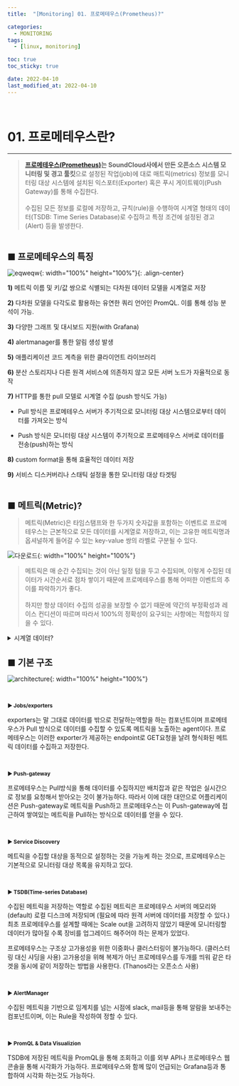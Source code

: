 ```yaml
---
title:  "[Monitoring] 01. 프로메테우스(Prometheus)?" 

categories:
  - MONITORING
tags:
  - [linux, monitoring]

toc: true
toc_sticky: true

date: 2022-04-10
last_modified_at: 2022-04-10
---
```

<br>

# 01. 프로메테우스란?
---

<style>
table {
    font-size: 12pt;
}
table th:first-of-type {
    width: 5%;
}
table th:nth-of-type(2) {
    width: 15%;
}
table th:nth-of-type(3) {
    width: 50%;
}
table th:nth-of-type(4) {
    width: 30%;
}
big {
    font-size: 15pt;
}
</style>

> **[프로메테우스(Prometheus)](https://prometheus.io)는 SoundCloud사에서 만든 오픈소스 시스템 모니터링 및 경고 툴킷**으로 설정된 작업(job)에 대로 매트릭(metrics) 정보를 모니터링 대상 시스템에 설치된 익스포터(Exporter) 혹은 푸시 게이트웨이(Push Gateway)를 통해 수집한다. <br><br> 수집된 모든 정보를 로컬에 저장하고, 규칙(rule)을 수행하여 시계열 형태의 데이터(TSDB: Time Series Database)로 수집하고 특정 조건에 설정된 경고(Alert) 등을 발생한다.

<br>

<big> **■ 프로메테우스의 특징** </big> <br>

![eqweqw](https://github.com/revenge1005/bash_shell/assets/42735894/97dd4613-4280-404b-b4ee-8416bd805ab5){: width="100%" height="100%"}{: .align-center}

**1)** 메트릭 이름 및 키/값 쌍으로 식별되는 다차원 데이터 모델을 시계열로 저장

**2)** 다차원 모델을 다각도로 활용하는 유연한 쿼리 언어인 PromQL. 이를 통해 성능 분석이 가능.

**3)** 다양한 그래프 및 대시보드 지원(with Grafana)

**4)** alertmanager를 통한 알림 생성 발생

**5)** 애플리케이션 코드 계측을 위한 클라이언트 라이브러리

**6)** 분산 스토리지나 다른 원격 서비스에 의존하지 않고 모든 서버 노드가 자율적으로 동작

**7)** HTTP를 통한 pull 모델로 시계열 수집 (push 방식도 가능)

+ Pull 방식은 프로메테우스 서버가 주기적으로 모니터링 대상 시스템으로부터 데이터를 가져오는 방식

+ Push 방식은 모니터링 대상 시스템이 주기적으로 프로메테우스 서버로 데이터를 전송(push)하는 방식

**8)** custom format을 통해 효율적인 데이터 저장

**9)** 서비스 디스커버리나 스태틱 설정을 통한 모니터링 대상 타겟팅

<br>

<big> **■ 메트릭(Metric)?** </big> <br>

> 메트릭(Metric)은 타임스탬프와 한 두가지 숫자값을 포함하는 이벤트로 프로메테우스는 근본적으로 모든 데이터를 시계열로 저장하고, 이는 고유한 메트릭명과 옵셔널하게 들어갈 수 있는 key-value 쌍의 라벨로 구분될 수 있다.

![다운로드](https://github.com/revenge1005/bash_shell/assets/42735894/98e0d955-bfae-470f-99ba-f7c7497ba2d2){: width="100%" height="100%"}

> 메트릭은 매 순간 수집되는 것이 아닌 일정 텀을 두고 수집되며, 이렇게 수집된 데이터가 시간순서로 점차 쌓이기 때문에 프로메테우스를 통해 어떠한 이벤트의 추이를 파악하기가 좋다. <br><br> 하지만 항상 데이터 수집의 성공을 보장할 수 없기 때문에 약간의 부정확성과 레이스 컨디션이 따르며 따라서 100%의 정확성이 요구되는 사항에는 적합하지 않을 수 있다.

<details>

<summary>시계열 데이터?</summary>

일정한 시간동안 수집된 일련의 순차적으로 정해진 데이터 셋의 집합으로 시계열 데이터의 특징으로는 시간에 관해 순서가 매겨져 있다는 점이다. <br> 

시계열 데이터의 분석 목적은 시계열이 갖고 있는 법칙성을 발견해 이를 "모형화"하고 추정된 모형을 통해 미래의 값을 forecasting 하는 것이다.

</details>

<br>

<big> **■ 기본 구조** </big> <br>

![architecture](https://github.com/revenge1005/bash_shell/assets/42735894/04c4571e-fa08-4ea9-88e0-d9d38a11a0f7){: width="100%" height="100%"}

<br>

<small> **▶ Jobs/exporters** </small> <br>

exporters는 말 그대로 데이터를 밖으로 전달하는역할을 하는 컴포넌트이며 프로메테우스가 Pull 방식으로 데이터를 수집할 수 있도록 메트릭을 노출하는 agent이다. 프로메테우스는 이러한 exporter가 제공하는 endpoint로 GET요청을 날려 형식화된 메트릭 데이터를 수집하고 저장한다.

<br>

<small> **▶ Push-gateway** </small> <br>

프로메테우스는 Pull방식을 통해 데이터를 수집하지만 배치잡과 같은 작업은 실시간으로 정보를 요청해서 받아오는 것이 불가능하다. 따라서 이에 대한 대안으로 어플리케이션은 Push-gateway로 메트릭을 Push하고 프로메테우스는 이 Push-gateway에 접근하여 쌓여있는 메트릭을 Pull하는 방식으로 데이터를 얻을 수 있다.

<br>

<small> **▶ Service Discovery** </small> <br>

메트릭을 수집할 대상을 동적으로 설정하는 것을 가능케 하는 것으로, 프로메테우스는 기본적으로 모니터링 대상 목록을 유지하고 있다.

<br>

<small> **▶ TSDB(Time-series Database)** </small> <br>

수집된 메트릭을 저장하는 역할로 수집된 메트릭은 프로메테우스 서버의 메모리와 (default) 로컬 디스크에 저장되며 (필요에 따라 원격 서버에 데이터를 저장할 수 있다.) 최초 프로메테우스를 설계할 때에는 Scale out을 고려하지 않았기 때문에 모니터링할 데이터가 많아질 수록 장비를 업그레이드 해주어야 하는 문제가 있었다. 

프로메테우스는 구조상 고가용성을 위한 이중화나 클러스터링이 불가능하다. (클러스터링 대신 샤딩을 사용) 고가용성을 위해 복제가 아닌 프로메테우스를 두개를 띄워 같은 타겟을 동시에 같이 저장하는 방법을 사용한다. (Thanos라는 오픈소스 사용)

<br>

<small> **▶ AlertManager** </small> <br>

수집된 메트릭을 기반으로 임계치를 넘는 시점에 slack, mail등을 통해 알람을 보내주는 컴포넌트이며, 이는 Rule을 작성하여 정할 수 있다.

<br>

<small> **▶ PromQL & Data Visualizion** </small> <br>

TSDB에 저장된 메트릭을 PromQL을 통해 조회하고 이를 외부 API나 프로메테우스 웹콘솔을 통해 시각화가 가능하다. 프로메테우스와 함께 많이 언급되는 Grafana등과 통합하여 시각화 하는것도 가능하다.